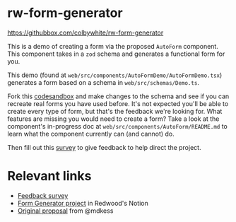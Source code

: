 # rw-form-generator

https://githubbox.com/colbywhite/rw-form-generator

This is a demo of creating a form via the proposed `AutoForm` component.
This component takes in a `zod` schema and generates a functional form for you.

This demo (found at `web/src/components/AutoFormDemo/AutoFormDemo.tsx`) generates a form based on a schema in `web/src/schemas/Demo.ts`.

Fork this [codesandbox](https://githubbox.com/colbywhite/rw-form-generator) and make changes to the schema and see if you can recreate real forms you have used before.
It's not expected you'll be able to create every type of form, but that's the feedback we're looking for.
What features are missing you would need to create a form?
Take a look at the component's in-progress doc at `web/src/components/AutoForm/README.md` to learn what the component currently can (and cannot) do.

Then fill out this [survey](https://forms.gle/Vrb9UWqb6JR8Jx9T8) to give feedback to help direct the project.

# Relevant links

- [Feedback survey](https://forms.gle/Vrb9UWqb6JR8Jx9T8)
- [Form Generator project](https://www.notion.so/redwoodjs/Form-Generator-113ccba4a6614fc3b4c3dc62c31edd05?pvs=4) in Redwood's Notion
- [Original proposal](https://docs.google.com/document/d/1-2yYdznb79srxnZ5S7jsJx2eS0rrLpqyRfPWRk-T_3w/edit#) from @mdkess
